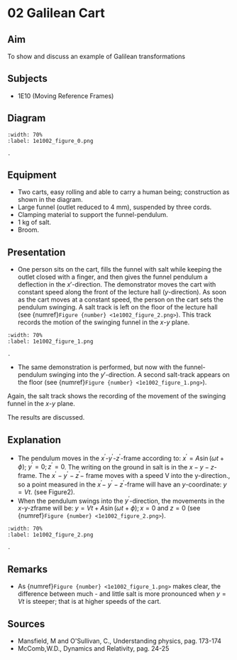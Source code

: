 # 02 Galilean Cart 
    
  
## Aim   
 To show and discuss an example of Galilean transformations    
  
## Subjects   
* 1E10 (Moving Reference Frames)   

## Diagram
   
```{figure} figures/figure_0.png  
:width: 70%  
:label: 1e1002_figure_0.png  

. 
```

## Equipment
 *  Two carts, easy rolling and able to carry a human being; construction as shown in the diagram. 
 *  Large funnel (outlet reduced to $4 \mathrm{~mm}$), suspended by three cords. 
 *  Clamping material to support the funnel-pendulum. 
 *  $1 \mathrm{~kg}$ of salt. 
 *  Broom.
     
  
## Presentation   
 
 *  One person sits on the cart, fills the funnel with salt while keeping the outlet closed with a finger, and then gives the funnel pendulum a deflection in the $x'$-direction. The demonstrator moves the cart with constant speed along the front of the lecture hall ($y$-direction). As soon as the cart moves at a constant speed, the person on the cart sets the pendulum swinging. A salt track is left on the floor of the lecture hall (see {numref}`Figure {number} <1e1002_figure_2.png>`). This track records the motion of the swinging funnel in the $x$-$y$ plane.  
 
```{figure} figures/figure_1.png  
:width: 70%  
:label: 1e1002_figure_1.png  

. 
```

 *  The same demonstration is performed, but now with the funnel-pendulum swinging into the $y'$-direction. A second salt-track appears on the floor (see {numref}`Figure {number} <1e1002_figure_1.png>`). 
 
Again, the salt track shows the recording of the movement of the swinging funnel in the $x$-$y$ plane. 

The results are discussed.
    
  
## Explanation   
 
- The pendulum moves in the $x^{'}$-$y^{'}$-$z^{'}$-frame according to: $x^{'}=A \sin (\omega t+\phi)$; $y^{'}=0 ; z^{'}=0$. The writing on the ground in salt is in the $x-y-z$-frame. The $x^{'}-y^{'}-z^{'}-$ frame moves with a speed $\mathrm{V}$ into the $\mathrm{y}$-direction., so a point measured in the $x^{'}-$ $y^{'}-z^{'}$-frame will have an $y$-coordinate: $y=V t$. (see Figure2).
- When the pendulum swings into the $y^{'}$-direction, the movements in the $x$-y-zframe will be: $y=V t+A \sin (\omega t+\phi) ; x=0$ and $z=0$ (see {numref}`Figure {number} <1e1002_figure_2.png>`).   
  
```{figure} figures/figure_2.png  
:width: 70%  
:label: 1e1002_figure_2.png  

. 
```

## Remarks
 *  As {numref}`Figure {number} <1e1002_figure_1.png>` makes clear, the difference between much - and little salt is more pronounced when $y=V t$ is steeper; that is at higher speeds of the cart.   
  
## Sources
 *  Mansfield, M and O'Sullivan, C., Understanding physics, pag. 173-174 
 *  McComb,W.D., Dynamics and Relativity, pag. 24-25
     

